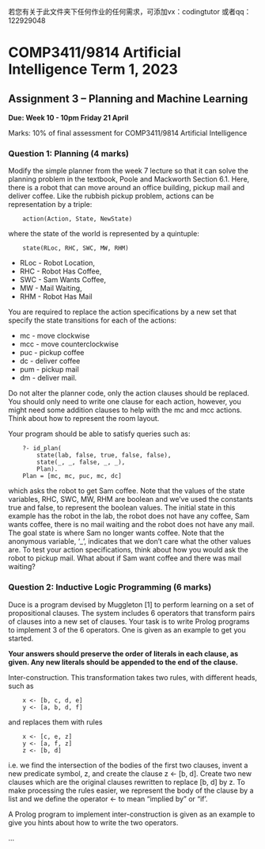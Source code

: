 若您有关于此文件夹下任何作业的任何需求，可添加vx：codingtutor 或者qq：122929048


# COMP3411/9814 Artificial Intelligence Term 1, 2023

## Assignment 3 – Planning and Machine Learning
**Due: Week 10 - 10pm Friday 21 April**

Marks: 10% of final assessment for COMP3411/9814 Artificial Intelligence

### Question 1: Planning (4 marks)
Modify the simple planner from the week 7 lecture so that it can solve the planning
problem in the textbook, Poole and Mackworth Section 6.1. Here, there is a robot that
can move around an office building, pickup mail and deliver coffee.
Like the rubbish pickup problem, actions can be representation by a triple:
```commandline
    action(Action, State, NewState)
```
where the state of the world is represented by a quintuple:
```commandline
    state(RLoc, RHC, SWC, MW, RHM)
```
- RLoc - Robot Location,
- RHC - Robot Has Coffee,
- SWC - Sam Wants Coffee,
- MW - Mail Waiting,
- RHM - Robot Has Mail

You are required to replace the action specifications by a new set that specify the state
transitions for each of the actions:

- mc - move clockwise
- mcc - move counterclockwise
- puc - pickup coffee
- dc - deliver coffee
- pum - pickup mail
- dm - deliver mail.

Do not alter the planner code, only the action clauses should be replaced.
You should only need to write one clause for each action, however, you might need
some addition clauses to help with the mc and mcc actions. Think about how to
represent the room layout.


Your program should be able to satisfy queries such as:

```commandline
    ?- id_plan(
        state(lab, false, true, false, false),
        state(_, _, false, _, _),
        Plan).
    Plan = [mc, mc, puc, mc, dc]
```
which asks the robot to get Sam coffee. Note that the values of the state variables, RHC,
SWC, MW, RHM are boolean and we’ve used the constants true and false, to represent
the boolean values. The initial state in this example has the robot in the lab, the robot
does not have any coffee, Sam wants coffee, there is no mail waiting and the robot does
not have any mail. The goal state is where Sam no longer wants coffee. Note that the
anonymous variable, ‘_’, indicates that we don’t care what the other values are.
To test your action specifications, think about how you would ask the robot to pickup
mail. What about if Sam want coffee and there was mail waiting?


### Question 2: Inductive Logic Programming (6 marks)

Duce is a program devised by Muggleton [1] to perform learning on a set of
propositional clauses. The system includes 6 operators that transform pairs of clauses
into a new set of clauses. Your task is to write Prolog programs to implement 3 of the 6
operators. One is given as an example to get you started.

**Your answers should preserve the order of literals in each clause, as given. Any new
literals should be appended to the end of the clause.**

Inter-construction. This transformation takes two rules, with different heads, such as
```commandline
    x <- [b, c, d, e]
    y <- [a, b, d, f]
```
and replaces them with rules
```commandline
    x <- [c, e, z]
    y <- [a, f, z]
    z <- [b, d]
```
i.e. we find the intersection of the bodies of the first two clauses, invent a new predicate
symbol, z, and create the clause z ← [b, d]. Create two new clauses which are the
original clauses rewritten to replace [b, d] by z.
To make processing the rules easier, we represent the body of the clause by a list and we
define the operator <- to mean “implied by” or “if’.

A Prolog program to implement inter-construction is given as an example to give you
hints about how to write the two operators.

...